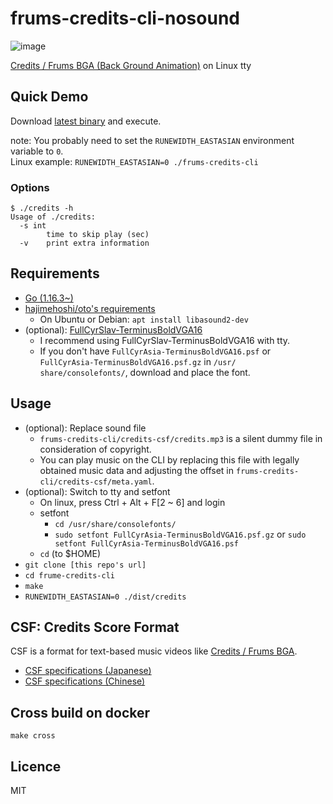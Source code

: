 # frums-credits-cli-nosound

![image](https://user-images.githubusercontent.com/18525488/115956294-fd372a00-a536-11eb-8722-897f84f4c543.png)

[Credits / Frums BGA (Back Ground Animation)](https://www.youtube.com/watch?v=EOTAWLaDa58) on Linux tty

## Quick Demo

Download [latest binary](https://github.com/sititou70/frums-credits-cli-nosound/releases) and execute.

note: You probably need to set the `RUNEWIDTH_EASTASIAN` environment variable to `0`.  
Linux example: `RUNEWIDTH_EASTASIAN=0 ./frums-credits-cli`

### Options

```
$ ./credits -h
Usage of ./credits:
  -s int
        time to skip play (sec)
  -v    print extra information
```

## Requirements

- [Go (1.16.3~)](https://golang.org/doc/install)
- [hajimehoshi/oto's requirements](https://github.com/hajimehoshi/oto#prerequisite)
  - On Ubuntu or Debian: `apt install libasound2-dev`
- (optional): [FullCyrSlav-TerminusBoldVGA16](https://www.zap.org.au/projects/console-fonts-distributed/psftx-ubuntu-20.04/FullCyrSlav-TerminusBoldVGA16.psf)
  - I recommend using FullCyrSlav-TerminusBoldVGA16 with tty.
  - If you don't have `FullCyrAsia-TerminusBoldVGA16.psf` or` FullCyrAsia-TerminusBoldVGA16.psf.gz` in `/usr/ share/consolefonts/`, download and place the font.

## Usage

- (optional): Replace sound file
  - `frums-credits-cli/credits-csf/credits.mp3` is a silent dummy file in consideration of copyright.
  - You can play music on the CLI by replacing this file with legally obtained music data and adjusting the offset in `frums-credits-cli/credits-csf/meta.yaml`.
- (optional): Switch to tty and setfont
  - On linux, press <key>Ctrl</key> + <key>Alt</key> + <key>F[2 ~ 6]</key> and login
  - setfont
    - `cd /usr/share/consolefonts/`
    - `sudo setfont FullCyrAsia-TerminusBoldVGA16.psf.gz` or `sudo setfont FullCyrAsia-TerminusBoldVGA16.psf`
  - `cd` (to $HOME)
- `git clone [this repo's url]`
- `cd frume-credits-cli`
- `make`
- `RUNEWIDTH_EASTASIAN=0 ./dist/credits`

## CSF: Credits Score Format

CSF is a format for text-based music videos like [Credits / Frums BGA](https://www.youtube.com/watch?v=EOTAWLaDa58).

- [CSF specifications (Japanese)](./docs/csf_spec.ja.md)
- [CSF specifications (Chinese)](./docs/csf_spec.zh_CN.md)

## Cross build on docker

`make cross`

## Licence

MIT
